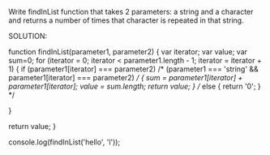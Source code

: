 Write findInList function that takes 2 parameters: a string and a character and returns a number of times that character is repeated in that string.



SOLUTION: 

function findInList(parameter1, parameter2) {
  var iterator;
  var value;
  var sum=0;
  for (iterator = 0; iterator < parameter1.length - 1; iterator = iterator + 1) {
    if  (parameter1[iterator] === parameter2) 
      /* (parameter1 === 'string' && parameter1[iterator] === parameter2) */ {
      sum = parameter1[iterator] + parameter1[iterator];
      value = sum.length;
      return value;
    } /* else {
      return '0';
    } */
    
  }
  
  return value;
}


console.log(findInList('hello', 'l'));
